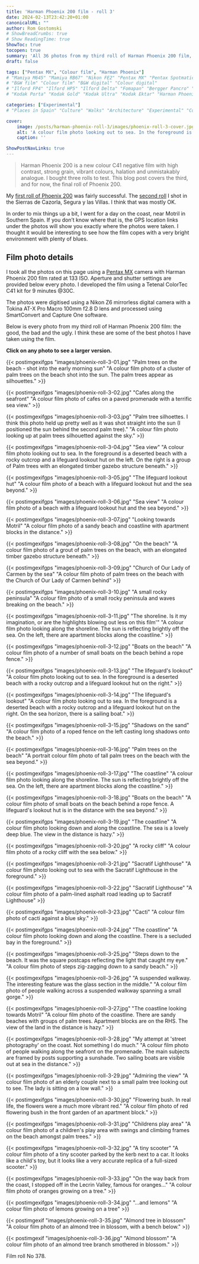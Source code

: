 ```yaml
---
title: 'Harman Phoenix 200 film - roll 3'
date: 2024-02-13T23:42:20+01:00
canonicalURL: ""
author: Rom Gostomski
# ShowBreadCrumbs: true
# Show ReadingTime: true
ShowToc: true
tocopen: true
summary: 'All 36 photos from my third roll of Harman Phoenix 200 film, shot mostly on the coast near Motril. I think these are my best Phoenix 200 photos so far.' # The summary appears as the Google description and also on the posts list page. If you also want it to appear on the page, use description instead of summary.
draft: false

tags: ["Pentax MX", "Colour film", "Harman Phoenix"]
# "Mamiya M645" "Mamiya RB67" "Nikon FE2" "Pentax MX" "Pentax Spotmatic" "Pinhole" "Horseman VH-R" "Zeis Ikon Ikoflex" "Zeiss Super Ikonta"
# "B&W film" "Colour film" "B&W digital" "Colour digital"
# "Ilford FP4" "Ilford HP5" "Ilford Delta" "Fomapan" "Bergger Pancro" "Rollei RPX" "Kentmere"
# "Kodak Porta" "Kodak Gold" "Kodak Ultra" "Kodak Ektar" "Harman Phoenix"

categories: ["Experimental"]
# "Places in Spain" "Culture" "Walks" "Architecture" "Experimental" "Cortijo" "Via Verde" "White village"

cover:
    image: /posts/harman-phoenix-roll-3/images/phoenix-roll-3-cover.jpg
    alt: 'A colour film photo looking out to sea. In the foreground is a deserted beach with a rocky outcrop and a lifeguard lookout hut on the right. On the sea horizon, there is a sailing boat.'
    caption: ''

ShowPostNavLinks: true
---
```

> Harman Phoenix 200 is a new colour C41 negative film with high contrast, strong grain, vibrant colours, halation and unmistakably analogue. I bought three rolls to test. This blog post covers the third, and for now, the final roll of Phoenix 200.

My [first roll of Phoenix 200](/posts/harman-phoenix-200/) was fairly successful. The [second roll](https://grainyphotos.com/posts/harman-phoenix-roll-2/) I shot in the Sierras de Cazorla, Segura y las Villas. I think that was mostly OK.

In order to mix things up a bit, I went for a day on the coast, near Motril in Southern Spain. If you don’t know where that is, the GPS location links under the photos will show you exactly where the photos were taken. I thought it would be interesting to see how the film copes with a very bright environment with plenty of blues.

## Film photo details

I took all the photos on this page using a [Pentax MX](/gear/cameras/pentax-mx/) camera with Harman Phoenix 200 film rated at 133 ISO. Aperture and shutter settings are provided below every photo. I developed the film using a Tetenal ColorTec C41 kit for 9 minutes @30C.

The photos were digitised using a Nikon Z6 mirrorless digital camera with a Tokina AT-X Pro Macro 100mm f2.8 D lens and processed using SmartConvert and Capture One software.

Below is every photo from my third roll of Harman Phoenix 200 film: the good, the bad and the ugly. I think these are some of the best photos I have taken using the film.

**Click on any photo to see a larger version.**

{{< postimgexifgps "images/phoenix-roll-3-01.jpg" 
"Palm trees on the beach - shot into the early morning sun" 
"A colour film photo of a cluster of palm trees on the beach shot into the sun. The palm trees appear as silhouettes." >}}

{{< postimgexifgps "images/phoenix-roll-3-02.jpg" 
"Cafes along the seafront" 
"A colour film photo of cafes on a paved promenade with a terrific sea view." >}}

{{< postimgexifgps "images/phoenix-roll-3-03.jpg" 
"Palm tree silhoettes. I think this photo held up pretty well as it was shot straight into the sun (I positioned the sun behind the second palm tree)." 
"A colour film photo looking up at palm trees silhouetted against the sky." >}}

{{< postimgexifgps "images/phoenix-roll-3-04.jpg" 
"Sea view" 
"A colour film photo looking out to sea. In the foreground is a deserted beach with a rocky outcrop and a lifeguard lookout hut on the left. On the right is a group of Palm trees with an elongated timber gazebo structure beneath." >}}

{{< postimgexifgps "images/phoenix-roll-3-05.jpg" 
"The lifeguard lookout hut" 
"A colour film photo of a beach with a lifeguard lookout hut and the sea beyond." >}}

{{< postimgexifgps "images/phoenix-roll-3-06.jpg" 
"Sea view" 
"A colour film photo of a beach with a lifeguard lookout hut and the sea beyond." >}}

{{< postimgexifgps "images/phoenix-roll-3-07.jpg" 
"Looking towards Motril" 
"A colour film photo of a sandy beach and coastline with apartment blocks in the distance." >}}

{{< postimgexifgps "images/phoenix-roll-3-08.jpg" 
"On the beach" 
"A colour film photo of a grout of palm trees on the beach, with an elongated timber gazebo structure beneath." >}}

{{< postimgexifgps "images/phoenix-roll-3-09.jpg" 
"Church of Our Lady of Carmen by the sea" 
"A colour film photo of palm trees on the beach with the Church of Our Lady of Carmen behind" >}}

{{< postimgexifgps "images/phoenix-roll-3-10.jpg" 
"A small rocky peninsula" 
"A colour film photo of a small rocky peninsula and waves breaking on the beach." >}}

{{< postimgexifgps "images/phoenix-roll-3-11.jpg" 
"The shoreline. Is it my imagination, or are the highlights blowing out less on this film'" 
"A colour film photo looking along the shoreline. The sun is reflecting brightly off the sea. On the left, there are apartment blocks along the coastline." >}}

{{< postimgexifgps "images/phoenix-roll-3-12.jpg" 
"Boats on the beach" 
"A colour film photo of a number of small boats on the beach behind a rope fence." >}}

{{< postimgexifgps "images/phoenix-roll-3-13.jpg" 
"The lifeguard's lookout" 
"A colour film photo looking out to sea. In the foreground is a deserted beach with a rocky outcrop and a lifeguard lookout hut on the right." >}}

{{< postimgexifgps "images/phoenix-roll-3-14.jpg" 
"The lifeguard's lookout" 
"A colour film photo looking out to sea. In the foreground is a deserted beach with a rocky outcrop and a lifeguard lookout hut on the right. On the sea horizon, there is a sailing boat." >}}

{{< postimgexifgps "images/phoenix-roll-3-15.jpg" 
"Shadows on the sand" 
"A colour film photo of a roped fence on the left casting long shadows onto the beach." >}}

{{< postimgexifgps "images/phoenix-roll-3-16.jpg" 
"Palm trees on the beach" 
"A portrait colour film photo of tall palm trees on the beach with the sea beyond." >}}

{{< postimgexifgps "images/phoenix-roll-3-17.jpg" 
"The coastline" 
"A colour film photo looking along the shoreline. The sun is reflecting brightly off the sea. On the left, there are apartment blocks along the coastline." >}}

{{< postimgexifgps "images/phoenix-roll-3-18.jpg" 
"Boats on the beach" 
"A colour film photo of small boats on the beach behind a rope fence. A lifeguard's lookout hut is in the distance with the sea beyond." >}}

{{< postimgexifgps "images/phoenix-roll-3-19.jpg" 
"The coastline" 
"A colour film photo looking down and along the coastline. The sea is a lovely deep blue. The view in the distance is hazy." >}}

{{< postimgexifgps "images/phoenix-roll-3-20.jpg" 
"A rocky cliff" 
"A colour film photo of a rocky cliff with the sea below." >}}

{{< postimgexifgps "images/phoenix-roll-3-21.jpg" 
"Sacratif Lighthouse" 
"A colour film photo looking out to sea with the Sacratif Lighthouse in the foreground." >}}

{{< postimgexifgps "images/phoenix-roll-3-22.jpg" 
"Sacratif Lighthouse" 
"A colour film photo of a palm-lined asphalt road leading up to Sacratif Lighthouse" >}}

{{< postimgexifgps "images/phoenix-roll-3-23.jpg" 
"Cacti" 
"A colour film photo of cacti against a blue sky." >}}

{{< postimgexifgps "images/phoenix-roll-3-24.jpg" 
"The coastline" 
"A colour film photo looking down and along the coastline. There is a secluded bay in the foreground." >}}

{{< postimgexifgps "images/phoenix-roll-3-25.jpg" 
"Steps down to the beach. It was the square postcaps reflecting the light that caught my eye." 
"A colour film photo of steps zig-zagging down to a sandy beach." >}}

{{< postimgexifgps "images/phoenix-roll-3-26.jpg" 
"A suspended walkway. The interesting feature was the glass section in the middle." 
"A colour film photo of people walking across a suspended walkway spanning a small gorge." >}}

{{< postimgexifgps "images/phoenix-roll-3-27.jpg" 
"The coastline looking towards Motril" 
"A colour film photo of the coastline. There are sandy beaches with groups of palm trees. Apartment blocks are on the RHS. The view of the land in the distance is hazy." >}}

{{< postimgexifgps "images/phoenix-roll-3-28.jpg" 
"My attempt at 'street photography' on the coast. Not something I do much." 
"A colour film photo of people walking along the seafront on the promenade. The main subjects are framed by posts supporting a sunshade. Two sailing boats are visible out at sea in the distance." >}}

{{< postimgexifgps "images/phoenix-roll-3-29.jpg" 
"Admiring the view" 
"A colour film photo of an elderly couple next to a small palm tree looking out to see. The lady is sitting on a low wall." >}}

{{< postimgexifgps "images/phoenix-roll-3-30.jpg" 
"Flowering bush. In real life, the flowers were a much more vibrant red." 
"A colour film photo of red flowering bush in the front garden of an apartment block." >}}

{{< postimgexifgps "images/phoenix-roll-3-31.jpg" 
"Childrens play area" 
"A colour film photo of a children's play area with swings and climbing frames on the beach amongst palm trees." >}}

{{< postimgexifgps "images/phoenix-roll-3-32.jpg" 
"A tiny scooter" 
"A colour film photo of a tiny scooter parked by the kerb next to a car. It looks like a child's toy, but it looks like a very accurate replica of a full-sized scooter." >}}

{{< postimgexifgps "images/phoenix-roll-3-33.jpg" 
"On the way back from the coast, I stopped off in the Lecrin Valley, famous for oranges..." 
"A colour film photo of oranges growing on a tree." >}}

{{< postimgexifgps "images/phoenix-roll-3-34.jpg" 
"...and lemons" 
"A colour film photo of lemons growing on a tree" >}}

{{< postimgexif "images/phoenix-roll-3-35.jpg" 
"Almond tree in blossom" 
"A colour film photo of an almond tree in blossom, with a bench below." >}}

{{< postimgexif "images/phoenix-roll-3-36.jpg" 
"Almond blossom" 
"A colour film photo of an almond tree branch smothered in blossom." >}}

Film roll No 378.
